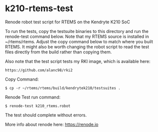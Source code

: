 # k210-rtems-test
Renode robot test script for RTEMS on the Kendryte K210 SoC

To run the tests, copy the testsuite binaries to this directory and run the renode-test command below. Note that my RTEMS source is installed in ~/rtems/rtems. Adjust the copy command below to match where you built RTEMS.
It might also be worth changing the robot script to read the test files directly from the build rather than copying them.

Also note that the test script tests my RKI image, which is available here:

```
https://github.com/alanc98/rki2
```

Copy Command:

```
$ cp -r ~/rtems/rtems/build/kendrytek210/testsuites .
```

Renode Test run command:

```
$ renode-test k210_rtems.robot
```

The test should complete without errors.

More info about renode here:
https://renode.io

